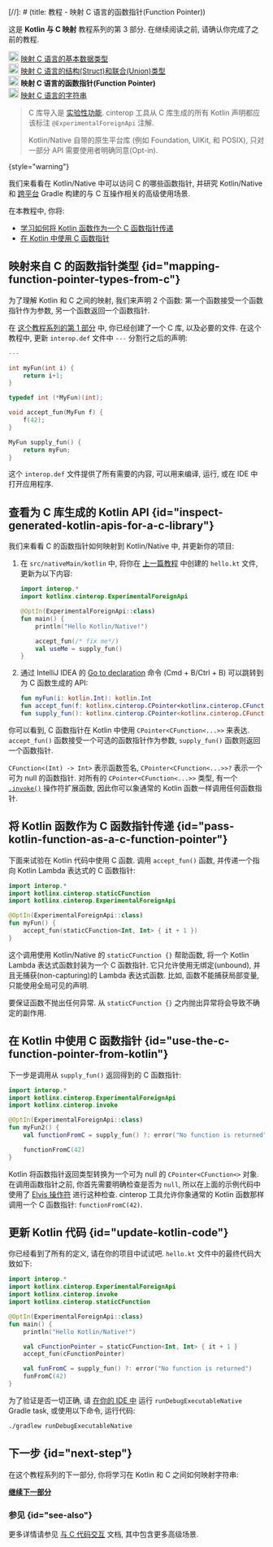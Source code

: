 [//]: # (title: 教程 - 映射 C 语言的函数指针(Function Pointer))

<tldr>
    <p>这是 <strong>Kotlin 与 C 映射</strong> 教程系列的第 3 部分. 在继续阅读之前, 请确认你完成了之前的教程.</p>
    <p><img src="icon-1-done.svg" width="20" alt="First step"/> <a href="mapping-primitive-data-types-from-c.md">映射 C 语言的基本数据类型</a><br/>
        <img src="icon-2-done.svg" width="20" alt="Second step"/> <a href="mapping-struct-union-types-from-c.md">映射 C 语言的结构(Struct)和联合(Union)类型</a><br/>
        <img src="icon-3.svg" width="20" alt="Third step"/> <strong>映射 C 语言的函数指针(Function Pointer)</strong><br/>
        <img src="icon-4-todo.svg" width="20" alt="Fourth step"/> <a href="mapping-strings-from-c.md">映射 C 语言的字符串</a><br/>
    </p>
</tldr>

> C 库导入是 [实验性功能](components-stability.md#stability-levels-explained).
> cinterop 工具从 C 库生成的所有 Kotlin 声明都应该标注 `@ExperimentalForeignApi` 注解.
>
> Kotlin/Native 自带的原生平台库 (例如 Foundation, UIKit, 和 POSIX),
> 只对一部分 API 需要使用者明确同意(Opt-in).
>
{style="warning"}

我们来看看在 Kotlin/Native 中可以访问 C 的哪些函数指针,
并研究 Kotlin/Native 和 [跨平台](gradle-configure-project.md#targeting-multiple-platforms) Gradle 构建的与 C 互操作相关的高级使用场景.

在本教程中, 你将:

- [学习如何将 Kotlin 函数作为一个 C 函数指针传递](#pass-kotlin-function-as-a-c-function-pointer)
- [在 Kotlin 中使用 C 函数指针](#use-the-c-function-pointer-from-kotlin)

## 映射来自 C 的函数指针类型 {id="mapping-function-pointer-types-from-c"}

为了理解 Kotlin 和 C 之间的映射, 我们来声明 2 个函数:
第一个函数接受一个函数指针作为参数, 另一个函数返回一个函数指针.

在 [这个教程系列的第 1 部分](mapping-primitive-data-types-from-c.md) 中, 你已经创建了一个 C 库, 以及必要的文件.
在这个教程中, 更新 `interop.def` 文件中 `---` 分割行之后的声明:

```c
---

int myFun(int i) {
    return i+1;
}

typedef int (*MyFun)(int);

void accept_fun(MyFun f) {
    f(42);
}

MyFun supply_fun() {
    return myFun;
}
```

这个 `interop.def` 文件提供了所有需要的内容, 可以用来编译, 运行, 或在 IDE 中打开应用程序.

## 查看为 C 库生成的 Kotlin API {id="inspect-generated-kotlin-apis-for-a-c-library"}

我们来看看 C 的函数指针如何映射到 Kotlin/Native 中, 并更新你的项目:

1. 在 `src/nativeMain/kotlin` 中, 将你在 [上一篇教程](mapping-struct-union-types-from-c.md) 中创建的 `hello.kt` 文件,
   更新为以下内容:

   ```kotlin
   import interop.*
   import kotlinx.cinterop.ExperimentalForeignApi

   @OptIn(ExperimentalForeignApi::class)
   fun main() {
       println("Hello Kotlin/Native!")

       accept_fun(/* fix me*/)
       val useMe = supply_fun()
   }
   ```

2. 通过 IntelliJ IDEA 的 [Go to declaration](https://www.jetbrains.com/help/rider/Navigation_and_Search__Go_to_Declaration.html)
   命令 (<shortcut>Cmd + B</shortcut>/<shortcut>Ctrl + B</shortcut>) 可以跳转到为 C 函数生成的 API:

   ```kotlin
   fun myFun(i: kotlin.Int): kotlin.Int
   fun accept_fun(f: kotlinx.cinterop.CPointer<kotlinx.cinterop.CFunction<(kotlin.Int) -> kotlin.Int>>? /* from: interop.MyFun? */)
   fun supply_fun(): kotlinx.cinterop.CPointer<kotlinx.cinterop.CFunction<(kotlin.Int) -> kotlin.Int>>? /* from: interop.MyFun? */
   ```

你可以看到, C 函数指针在 Kotlin 中使用 `CPointer<CFunction<...>>` 来表达.
`accept_fun()` 函数接受一个可选的函数指针作为参数, `supply_fun()` 函数则返回一个函数指针.

`CFunction<(Int) -> Int>` 表示函数签名, `CPointer<CFunction<...>>?` 表示一个可为 null 的函数指针.
对所有的 `CPointer<CFunction<...>>` 类型,
有一个 [`.invoke()`](https://kotlinlang.org/api/core/kotlin-stdlib/kotlinx.cinterop/invoke.html) 操作符扩展函数,
因此你可以象通常的 Kotlin 函数一样调用任何函数指针.

## 将 Kotlin 函数作为 C 函数指针传递 {id="pass-kotlin-function-as-a-c-function-pointer"}

下面来试验在 Kotlin 代码中使用 C 函数.
调用 `accept_fun()` 函数, 并传递一个指向 Kotlin Lambda 表达式的 C 函数指针:

```kotlin
import interop.*
import kotlinx.cinterop.staticCFunction
import kotlinx.cinterop.ExperimentalForeignApi

@OptIn(ExperimentalForeignApi::class)
fun myFun() {
    accept_fun(staticCFunction<Int, Int> { it + 1 })
}
```

这个调用使用 Kotlin/Native 的 `staticCFunction {}` 帮助函数, 将一个 Kotlin Lambda 表达式函数封装为一个 C 函数指针.
它只允许使用无绑定(unbound), 并且无捕获(non-capturing)的 Lambda 表达式函数.
比如, 函数不能捕获局部变量, 只能使用全局可见的声明.

要保证函数不抛出任何异常.
从 `staticCFunction {}` 之内抛出异常将会导致不确定的副作用.

## 在 Kotlin 中使用 C 函数指针 {id="use-the-c-function-pointer-from-kotlin"}

下一步是调用从 `supply_fun()` 返回得到的 C 函数指针:

```kotlin
import interop.*
import kotlinx.cinterop.ExperimentalForeignApi
import kotlinx.cinterop.invoke

@OptIn(ExperimentalForeignApi::class)
fun myFun2() {
    val functionFromC = supply_fun() ?: error("No function is returned")

    functionFromC(42)
}
```

Kotlin 将函数指针返回类型转换为一个可为 null 的 `CPointer<CFunction<>` 对象.
在调用函数指针之前, 你首先需要明确检查是否为 `null`, 所以在上面的示例代码中使用了 [Elvis 操作符](null-safety.md) 进行这种检查.
cinterop 工具允许你象通常的 Kotlin 函数那样调用一个 C 函数指针: `functionFromC(42)`.

## 更新 Kotlin 代码 {id="update-kotlin-code"}

你已经看到了所有的定义, 请在你的项目中试试吧.
`hello.kt` 文件中的最终代码大致如下:

```kotlin
import interop.*
import kotlinx.cinterop.ExperimentalForeignApi
import kotlinx.cinterop.invoke
import kotlinx.cinterop.staticCFunction

@OptIn(ExperimentalForeignApi::class)
fun main() {
    println("Hello Kotlin/Native!")

    val cFunctionPointer = staticCFunction<Int, Int> { it + 1 }
    accept_fun(cFunctionPointer)

    val funFromC = supply_fun() ?: error("No function is returned")
    funFromC(42)
}
```

为了验证是否一切正确, 请 [在你的 IDE 中](native-get-started.md#build-and-run-the-application) 运行 `runDebugExecutableNative` Gradle task,
或使用以下命令, 运行代码:

```bash
./gradlew runDebugExecutableNative
```

## 下一步 {id="next-step"}

在这个教程系列的下一部分, 你将学习在 Kotlin 和 C 之间如何映射字符串:

**[继续下一部分](mapping-strings-from-c.md)**

### 参见 {id="see-also"}

更多详情请参见 [与 C 代码交互](native-c-interop.md) 文档, 其中包含更多高级场景.

